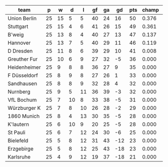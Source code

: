 |     team     | p  | w  | d  | l  | gf | ga | gd  | pts | champ | top2  | top3  | top4  |  5-7  | bot4  | bot3  | bot2  |
|--------------|----|----|----|----|----|----|-----|-----|-------|-------|-------|-------|-------|-------|-------|-------|
| Union Berlin | 25 | 15 |  5 |  5 | 40 | 24 |  16 |  50 | 0.376 | 0.660 | 0.857 | 0.972 | 0.028 | 0.000 | 0.000 | 0.000|
| Stuttgart    | 25 | 15 |  4 |  6 | 41 | 26 |  15 |  49 | 0.361 | 0.656 | 0.862 | 0.966 | 0.034 | 0.000 | 0.000 | 0.000|
| B'weig       | 25 | 13 |  8 |  4 | 40 | 27 |  13 |  47 | 0.137 | 0.339 | 0.614 | 0.875 | 0.125 | 0.000 | 0.000 | 0.000|
| Hannover     | 25 | 13 |  7 |  5 | 40 | 29 |  11 |  46 | 0.119 | 0.308 | 0.560 | 0.851 | 0.147 | 0.000 | 0.000 | 0.000|
| D Dresden    | 25 | 11 |  8 |  6 | 39 | 29 |  10 |  41 | 0.008 | 0.038 | 0.102 | 0.289 | 0.673 | 0.000 | 0.000 | 0.000|
| Greuther Fur | 25 | 10 |  6 |  9 | 27 | 32 |  -5 |  36 | 0.000 | 0.000 | 0.001 | 0.009 | 0.412 | 0.005 | 0.001 | 0.000|
| Heidenheimer | 25 |  9 |  8 |  8 | 36 | 27 |   9 |  35 | 0.000 | 0.001 | 0.004 | 0.031 | 0.628 | 0.001 | 0.000 | 0.000|
| F Düsseldorf | 25 |  8 |  9 |  8 | 27 | 26 |   1 |  33 | 0.000 | 0.000 | 0.000 | 0.003 | 0.235 | 0.018 | 0.005 | 0.000|
| Sandhausen   | 25 |  8 |  8 |  9 | 32 | 28 |   4 |  32 | 0.000 | 0.000 | 0.001 | 0.003 | 0.297 | 0.013 | 0.004 | 0.001|
| Nurnberg     | 25 |  9 |  5 | 11 | 36 | 39 |  -3 |  32 | 0.000 | 0.000 | 0.000 | 0.002 | 0.211 | 0.028 | 0.007 | 0.002|
| VfL Bochum   | 25 |  7 | 10 |  8 | 33 | 38 |  -5 |  31 | 0.000 | 0.000 | 0.000 | 0.000 | 0.103 | 0.074 | 0.023 | 0.004|
| Würzburger K | 25 |  7 |  8 | 10 | 26 | 28 |  -2 |  29 | 0.000 | 0.000 | 0.000 | 0.000 | 0.052 | 0.123 | 0.049 | 0.015|
| 1860 Munich  | 25 |  8 |  4 | 13 | 30 | 35 |  -5 |  28 | 0.000 | 0.000 | 0.000 | 0.000 | 0.020 | 0.260 | 0.117 | 0.037|
| K'lautern    | 25 |  6 | 10 |  9 | 20 | 25 |  -5 |  28 | 0.000 | 0.000 | 0.000 | 0.000 | 0.031 | 0.196 | 0.076 | 0.025|
| St Pauli     | 25 |  6 |  7 | 12 | 24 | 30 |  -6 |  25 | 0.000 | 0.000 | 0.000 | 0.000 | 0.004 | 0.569 | 0.323 | 0.140|
| Bielefeld    | 25 |  5 |  8 | 12 | 31 | 43 | -12 |  23 | 0.000 | 0.000 | 0.000 | 0.000 | 0.000 | 0.861 | 0.714 | 0.432|
| Erzgebirge   | 25 |  5 |  8 | 12 | 25 | 43 | -18 |  23 | 0.000 | 0.000 | 0.000 | 0.000 | 0.000 | 0.875 | 0.747 | 0.520|
| Karlsruhe    | 25 |  4 |  9 | 12 | 19 | 37 | -18 |  21 | 0.000 | 0.000 | 0.000 | 0.000 | 0.000 | 0.977 | 0.933 | 0.826|
